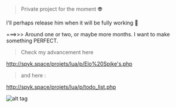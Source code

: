 > Private project for the moment :alien:

I'll perhaps release him when it will be fully working :turtle: 

===>>> Around one or two, or maybe more months. I want to make something PERFECT.

> Check my advancement here 

  http://spyk.space/projets/lua/p/Elo%20Spike's.php
  
> and here :

  http://spyk.space/projets/lua/p/todo_list.php

![alt tag](http://i.imgur.com/x8ch9Jc.png)
